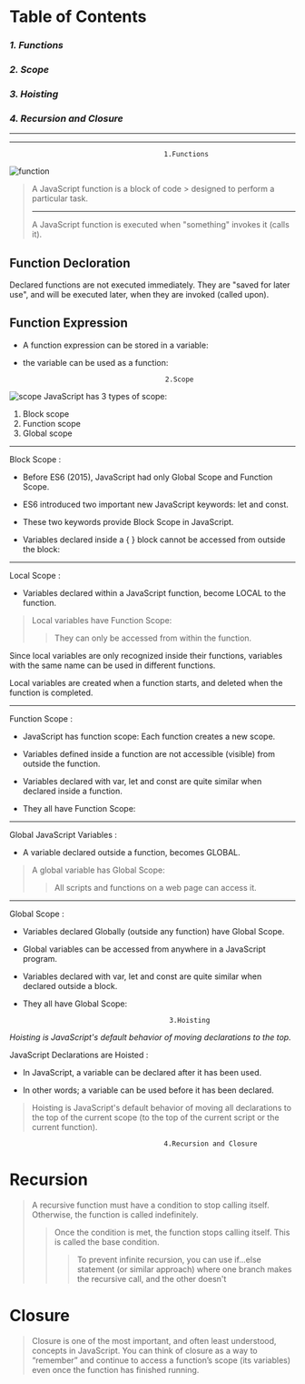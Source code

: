 # **Table of Contents**
### *1. Functions*
### *2. Scope*
### *3. Hoisting*
### *4. Recursion and Closure*

___
___

                                          1.Functions
![function](https://masteringjs.io/assets/logo.png) 

> A JavaScript function is a block of code > designed to perform a particular task.
> ___
>A JavaScript function is executed when  "something" invokes it (calls it).

## Function Decloration

Declared functions are not executed immediately. They are "saved for later use", and will be executed later, when they are invoked (called upon).

## Function Expression

- A function expression can be stored in a variable:
-  the variable can be used as a function:

                                          2.Scope
![scope](https://lh3.googleusercontent.com/proxy/wOcIrKvn-3uP-hKAm5Wx4qdiJlaNCrKTZC2KNMyjdAtfnyUKQ_6QHpMxM-eUTAhC1_dGG5Uv5P16rXPcTxQWIKWm7oMWai7NIbahcmSX3_X-YM9-vMnIS-b2Y2NSlbJxX3GBRfxmmQ_4ikP9HbRQSZPiOxEbT4plz5rHtHVud2_7mFYh=w1200-h630-p-k-no-nu)
JavaScript has 3 types of scope: 
1. Block scope
2. Function scope
3. Global scope

___

Block Scope :

- Before ES6 (2015), JavaScript had only     Global Scope and Function Scope.

- ES6 introduced two important new           JavaScript keywords: let and const.

- These two keywords provide Block Scope in   JavaScript.

- Variables declared inside a { } block      cannot be accessed from outside the block:

___

 Local Scope :
 - Variables declared within a JavaScript function, become LOCAL to the function.

> Local variables have Function Scope:
>> They can only be accessed from within the function.

Since local variables are only recognized inside their functions, variables with the same name can be used in different functions.

Local variables are created when a function starts, and deleted when the function is completed.

 ___
 
 Function Scope :
 
- JavaScript has function scope: Each function creates a new scope.

- Variables defined inside a function are not accessible (visible) from outside the function.

- Variables declared with var, let and const are quite similar when declared inside a function.

- They all have Function Scope:
 
 ___
 
 Global JavaScript Variables :
- A variable declared outside a function, becomes GLOBAL.

> A global variable has Global Scope:
>> All scripts and functions on a web page can access it.

___

 Global Scope :
- Variables declared Globally (outside any function) have Global Scope.

- Global variables can be accessed from anywhere in a JavaScript program.

- Variables declared with var, let and const are quite similar when declared outside a block.

- They all have Global Scope:

                                          3.Hoisting

*Hoisting is JavaScript's default behavior of moving declarations to the top.*

 JavaScript Declarations are Hoisted :
- In JavaScript, a variable can be declared after it has been used.

- In other words; a variable can be used before it has been declared.

> Hoisting is JavaScript's default behavior of moving all declarations to the top of the current scope (to the top of the current script or the current function).

                                          4.Recursion and Closure

# **Recursion**

> A recursive function must have a condition to stop calling itself. Otherwise, 
the function is called indefinitely.
>> Once the condition is met, the function stops calling itself. This is called the 
base condition.
>> > To prevent infinite recursion, you can use if...else statement (or similar 
approach) where one branch makes the recursive call, and the other 
doesn't

# **Closure**

> Closure is one of the most 
important, and often least 
understood, concepts in 
JavaScript. You can think of 
closure as a way to 
“remember” and continue to 
access a function’s scope (its 
variables) even once the 
function has finished running.











